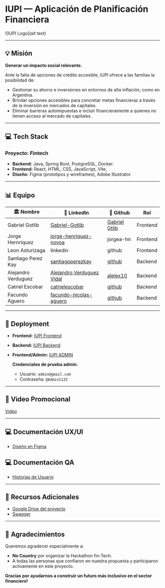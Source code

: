 <!-- # h4-09-fintech
Iupi app

## Presencia (Integrantes)

- [X] Lucel Da Silva
- [X] Gabriel Gotlib
- [X] Catriel Escobar
- [X] Benjamin Moreno
- [X] Jorge Henriquez -->

# IUPI — Aplicación de Planificación Financiera

![IUPI Logo](alt text)

---

## 💡 Misión

**Generar un impacto social relevante.**

Ante la falta de opciones de crédito accesible, IUPI ofrece a las familias la posibilidad de:
- Gestionar su ahorro e inversiones en entornos de alta inflación, como en Argentina.
- Brindar opciones accesibles para concretar metas financieras a través de la inversión en mercados de capitales.
- Eliminar barreras autoimpuestas e incluir financieramente a quienes no tienen acceso al mercado de capitales.

---

## 💻 Tech Stack

### **Proyecto:** Fintech
- **Backend:** Java, Spring Boot, PostgreSQL, Docker.
- **Frontend:** React, HTML, CSS, JavaScript, Vite,
- **Diseño:** Figma (prototipos y wireframes), Adobe Illustrator.

---

## 📊 Equipo

| 🏛️ **Nombre**             | 📧 **LinkedIn**                          | 🎨 **Github**      | **Rol**        |
|--------------------|-------------------------------------|-------------------|----------------|
| Gabriel Gotlib    | [Gabriel-Gotlib](https://www.linkedin.com/in/gabriel-gotlib-5855197b/) | [Gabriel Gtlib](https://github.com/Gagotlib)  | Frontend       |
| Jorge Hernriquez       | [jorge-henriquez-novoa](https://linkedin.com/in/jorge-henriquez-novoa/) | jorgea-hn       | Frontend        |
| Leon Asturizaga    | linkedin | github  |  Frontend        |
| Santiago Perez Kay    | [santiagoperezkay](https://www.linkedin.com/in/santiagoperezkay/) | [github](https://github.com/SantiagoPerezKay)  |  Backend        |
| Alejandro Verduguez   | [Alejandro Verduguez Vidal](https://www.linkedin.com/in/alejandro-verduguez/) | [alelex10](https://github.com/alelex10)       |   Backend        |
| Catriel Escobar    | [catrielescobar](https://www.linkedin.com/in/catrielescobar/) | [github](https://github.com/Catriel-Escobar)  |  Backend        |
| Facundo Aguero     | [facundo-nicolas-aguero](https://www.linkedin.com/in/facundo-nicolas-aguero/)     |  [github](https://github.com/Dota43ver) |  Backend        | 


---

## 💽 Deployment
- **Frontend:** [IUPI Frontend](https://iupi-sample.vercel.app/)
- **Backend:** [IUPI Backend](https://h4-09-fintech-production.up.railway.app)
- **Frontend/Admin:** [IUPI ADMIN](https://iupi-admin.netlify.app/)

  **Credenciales de prueba admin:**
  - Usuario: `admin@gmail.com`
  - Contraseña: `@Admin1125`


---

## 🎥 Video Promocional
[Video](https://youtu.be/7FEeeC9Dz4Q)

---

## 💻 Documentación UX/UI
- [Diseño en Figma](https://www.figma.com/design/1uk1gWP09hM54AQpTIgxi9/App-mobile---Design-IUPI-(Wireframes)?node-id=3-57&p=f&t=xogqHTZcbGPKMBOC-0)

## 💻 Documentación QA
- [Historias de Usuario](#)

---

## 🔌 Recursos Adicionales
- [Google Drive del proyecto](#)
- [Swagger](https://h4-09-fintech-production.up.railway.app/swagger-ui/index.html)

---

## 💪 Agradecimientos
Queremos agradecer especialmente a:

- **No Country** por organizar la Hackathon fin-Tech.
- A todas las personas que confiaron en nuestra propuesta y participaron activamente en este proyecto.

**Gracias por ayudarnos a construir un futuro más inclusivo en el sector financiero!**

